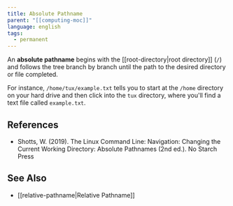 ```yaml
---
title: Absolute Pathname
parent: "[[computing-moc]]"
language: english
tags:
  - permanent
---
```



An **absolute pathname** begins with the [[root-directory|root directory]] (`/`) and follows the tree branch by branch until the path to the desired directory or file completed.

For instance, `/home/tux/example.txt` tells you to start at the `/home` directory on your hard drive and then click into the `tux` directory, where you'll find a text file called `example.txt`.

## References

- Shotts, W. (2019). <span class="reference-title">The Linux Command Line: Navigation: Changing the Current Working Directory: Absolute Pathnames (2nd ed.)</span>. No Starch Press

## See Also

- [[relative-pathname|Relative Pathname]]
